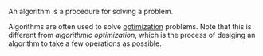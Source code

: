 An algorithm is a procedure for solving a problem.


Algorithms are often used to solve [optimization](./optimization.md) problems.
Note that this is different from _algorithmic optimization_, which is the process of desiging an algorithm to take a few operations as possible. 